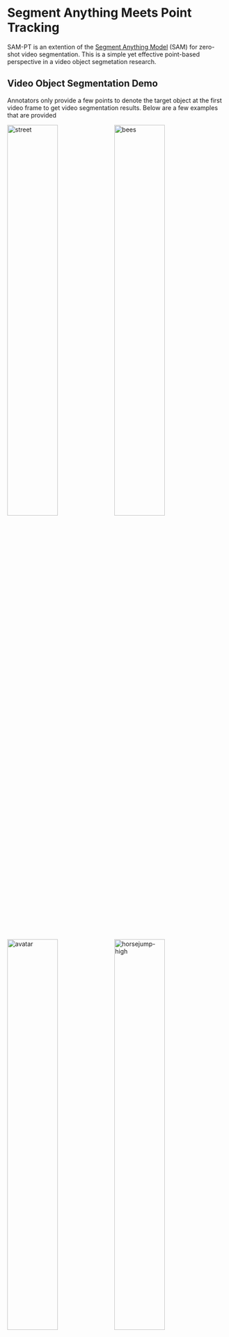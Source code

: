 # Segment Anything Meets Point Tracking

SAM-PT is an extention of the [Segment Anything Model](https://github.com/facebookresearch/segment-anything) (SAM) for zero-shot video segmentation. This is a simple yet effective point-based perspective in a video object segmetation research.

## Video Object Segmentation Demo

Annotators only provide a few points to denote the target object at the first video frame to get video segmentation results. Below are a few examples that are provided 
<p float="left">
  <img alt="street" src="assets/bear.gif?raw=true" width="48%" /> 
  <img alt="bees" src="assets/Dog_after.gif?raw=true" width="48%" /> 
  <img alt="avatar" src="assets/Violet_jump.gif?raw=true" width="48%" />
  <img alt="horsejump-high" src="assets/Violet_typing_after.gif?raw=true" width="48%" />
</p>

Dataset used!
https://drive.google.com/drive/folders/1j66Vwqg_5J0sBnMJTOdkMsfLHxIJijUh

## Documentation
This is a guideline to how to get the program running!

1. [Getting Started](./docs/01-getting-started.md): Learn how to set up your environment and run the demo.
2. [Prepare Datasets](./docs/02-prepare-datasets.md): Instructions on acquiring and prepping necessary datasets.
3. [Prepare Checkpoints](./docs/03-prepare-checkpoints.md): Steps to fetch model checkpoints.
4. [Running Experiments](./docs/04-running-experiments.md): Details on how to execute experiments.

## References

 [SAM](https://github.com/facebookresearch/segment-anything), [PIPS](https://github.com/aharley/pips), [CoTracker](https://github.com/facebookresearch/co-tracker), [HQ-SAM](https://github.com/SysCV/sam-hq)
